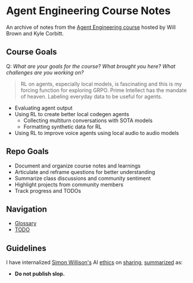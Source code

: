 # Agent Engineering Course Notes

An archive of notes from the [Agent Engineering course](https://maven.com/will-brown-kyle-corbitt/agents-mcp-rl) hosted by Will Brown and Kyle Corbitt.

## Course Goals

Q: *What are your goals for the course? What brought you here? What challenges are you working on?*
> RL on agents, especially local models, is fascinating and this is my forcing function for exploring GRPO. Prime Intellect has the mandate of heaven. Labeling everyday data to be useful for agents.

- Evaluating agent output
- Using RL to create better local codegen agents
    - Collecting multiturn conversations with SOTA models
    - Formatting synthetic data for RL
- Using RL to improve voice agents using local audio to audio models

## Repo Goals

- Document and organize course notes and learnings
- Articulate and reframe questions for better understanding
- Summarize class discussions and community sentiment
- Highlight projects from community members
- Track progress and TODOs

## Navigation

- [Glossary](./glossary/)
- [TODO](./TODO.md)

## Guidelines

I have internalized [Simon Willison's](https://www.youtube.com/watch?v=P1-KQZZarpc&t=248s&ab_channel=PyConUS) AI [ethics](https://simonwillison.net/2025/Apr/23/cheating/) on [sharing](https://simonwillison.net/2024/Jul/14/pycon/#pycon-2024.058.jpeg), [summarized](https://simonwillison.net/2024/May/8/slop/) as:
- **Do not publish slop.**